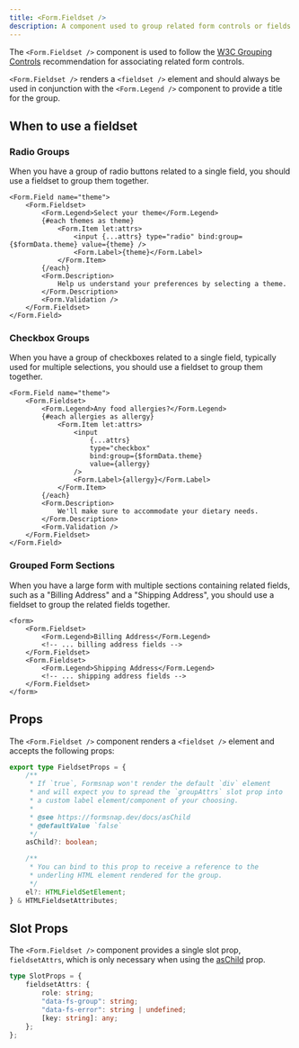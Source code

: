 ```yaml
---
title: <Form.Fieldset />
description: A component used to group related form controls or fields.
---
```


The `<Form.Fieldset />` component is used to follow the [W3C Grouping Controls](https://www.w3.org/WAI/tutorials/forms/grouping/#associating-related-controls-with-wai-aria) recommendation for associating related form controls.

`<Form.Fieldset />` renders a `<fieldset />` element and should always be used in conjunction with the `<Form.Legend />` component to provide a title for the group.

## When to use a fieldset

### Radio Groups

When you have a group of radio buttons related to a single field, you should use a fieldset to group them together.

```svelte showLineNumbers {2-3,12}
<Form.Field name="theme">
	<Form.Fieldset>
		<Form.Legend>Select your theme</Form.Legend>
		{#each themes as theme}
			<Form.Item let:attrs>
				<input {...attrs} type="radio" bind:group={$formData.theme} value={theme} />
				<Form.Label>{theme}</Form.Label>
			</Form.Item>
		{/each}
		<Form.Description>
			Help us understand your preferences by selecting a theme.
		</Form.Description>
		<Form.Validation />
	</Form.Fieldset>
</Form.Field>
```

### Checkbox Groups

When you have a group of checkboxes related to a single field, typically used for multiple selections, you should use a fieldset to group them together.

```svelte showLineNumbers {2-3,19}
<Form.Field name="theme">
	<Form.Fieldset>
		<Form.Legend>Any food allergies?</Form.Legend>
		{#each allergies as allergy}
			<Form.Item let:attrs>
				<input
					{...attrs}
					type="checkbox"
					bind:group={$formData.theme}
					value={allergy}
				/>
				<Form.Label>{allergy}</Form.Label>
			</Form.Item>
		{/each}
		<Form.Description>
			We'll make sure to accommodate your dietary needs.
		</Form.Description>
		<Form.Validation />
	</Form.Fieldset>
</Form.Field>
```

### Grouped Form Sections

When you have a large form with multiple sections containing related fields, such as a "Billing Address" and a "Shipping Address", you should use a fieldset to group the related fields together.

```svelte showLineNumbers
<form>
	<Form.Fieldset>
		<Form.Legend>Billing Address</Form.Legend>
		<!-- ... billing address fields -->
	</Form.Fieldset>
	<Form.Fieldset>
		<Form.Legend>Shipping Address</Form.Legend>
		<!-- ... shipping address fields -->
	</Form.Fieldset>
</form>
```

## Props

The `<Form.Fieldset />` component renders a `<fieldset />` element and accepts the following props:

```ts
export type FieldsetProps = {
	/**
	 * If `true`, Formsnap won't render the default `div` element
	 * and will expect you to spread the `groupAttrs` slot prop into
	 * a custom label element/component of your choosing.
	 *
	 * @see https://formsnap.dev/docs/asChild
	 * @defaultValue `false`
	 */
	asChild?: boolean;

	/**
	 * You can bind to this prop to receive a reference to the
	 * underling HTML element rendered for the group.
	 */
	el?: HTMLFieldSetElement;
} & HTMLFieldsetAttributes;
```

## Slot Props

The `<Form.Fieldset />` component provides a single slot prop, `fieldsetAttrs`, which is only necessary when using the [asChild](/docs/aschild) prop.

```ts
type SlotProps = {
	fieldsetAttrs: {
		role: string;
		"data-fs-group": string;
		"data-fs-error": string | undefined;
		[key: string]: any;
	};
};
```
